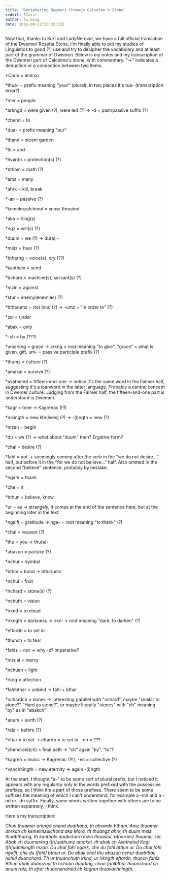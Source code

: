 ```yaml
---
title: "Deciphering Dwemeri through Calcelmo's Stone"
reddit: 52aizi
author: lu_ming
date: 2016-09-11T20:33:33Z
---
```


Now that, thanks to Kurt and LadyNerevar, we have a full official translation of the Dwemeri Rosetta Stone, I'm finally able to put my studies of Linguistics to good (?) use and try to decipher the vocabulary and at least part of the grammar of Dwemeri.
Below is my notes and my transcription of the Dwemeri part of Calcelmo's stone, with commentary.
"-&gt;" indicates a deduction or a connection between two items.

*Chun = and so

*thua- = prefix meaning "your" (plural), in two places it's tua- (transcription error?)

*mer = people

*arkngd = were given (?), were led (?) -&gt; -d = past/passive suffix (?)

*chend = to

*dua- = prefix meaning "our"

*thand = steam garden

*th = and

*hvardn = protection(s) (?)

*btham = math (?)

*amz = many

*ahrk = kill, break

*-an = passive (?)

*kemelmzulchond = snow-throated

*aka = King(s)

*ngz = will(s) (?)

*duum = we (?) -&gt; du(a) -

*melz = hear (?)

*btharng = voice(s), cry (??)

*kanthaln = send

*bcharn = machine(s), servant(s) (?)

*mzin = against

*stur = enemy(enemies) (?)

*btharumz = (to) bind (?) -&gt; -umz = "in order to" (?)

*zel = under

*abak = only

*-ch = by (???)

*umarkng = grace -&gt; arkng = root meaning "to give", "grace" = what is given, gift, um- = passive participle prefix (?)

*thumz = culture (?)

*amakai = survive (?)

*avatheled = fifteen-and-one -&gt; notice it's the same word in the Falmer half, suggesting it's a loanword in the latter language. Probably a central concept in Dwemer culture. Judging from the Falmer half, the fifteen-and-one part is understood in Dwemeri.

*kagr = tone -&gt; Kagrenac (!!!)

*mkingth = new life(lives) (?) -&gt; -(i)ngth = new (?)

*mzan = begin

*du = we (?) -&gt; what about "duum" then? Ergative form?

*chal = desire (?)

*fahl = not -&gt; seemingly coming after the verb in the "we do not desire..." half, but before it in the "for we do not believe..." half. Also omitted in the second "believe" sentence, probably by mistake.

*ngark = thank

*che = it

*bthun = believe, know

*ur = as -&gt; strangely, it comes at the end of the sentence here, but at the beginning later in the text

*ngalft = gratitude -&gt; nga- = root meaning "to thank" (?)

*chal = request (?) 

*thu = you -&gt; thu(a)-

*abazun = partake (?)

*nchur = symbol

*bthar = bond -&gt; btharumz

*nchul = fruit

*nchard = stone(s) (?)

*nchuth = vision

*irknd = to cloud

*irkngth = darkness -&gt; irkn- = root meaning "dark, to darken" (?)

*eftardn = to set in

*thunch = to fear

*fahlz = not -&gt; why -z? Imperative?

*mzual = mercy

*nchuan = light

*rkng = affection

*fahlbthar = unbind -&gt; fahl + bthar

*nchardch = bones -&gt; interesting parallel with "nchard", maybe "similar to stone?" "Hard as stone?", or maybe literally "stones" with "ch" meaning "by" as in "abakch"

*anum = earth (?)

*ralz = before (?)

*eftar = to set -&gt; eftardn = to set in. -dn = ???

*chendrald(ch) = final path -&gt; "ch" again "by", "to"?

*kagren = music -&gt; Kagrenac (!!!), -en = collective (?)

*vanchningth = new eternity -&gt; again -(i)ngth

At the start, I thought "a-" to be some sort of plural prefix, but I noticed it appears with any regularity only in the words prefixed with the possessive prefixes, so I think it's a part of those prefixes.
There seem to be some suffixes the meaning of which I can't understand, for example a -mz and a -nd or -dn suffix.
Finally, some words written together with others are to be written separately, I think.

Here's my transcription:

*Chun thuamer arkngd chend duathand, th ahvardn btham. Amz thuamer ahrkan ch kemelmzulchond aka Mora, th thuangz ahrk, th duum melz thuabtharng, th kanthaln duabcharn mzin thuastur, btharumz thuamer zel. Abak ch duumarkng t[h]uathumz amakai, th abak ch Avatheled Kagr t[h]uamkingth mzan. Du chal fahl ngark, che du fahl bthun ur. Du chal fahl ngalft, che du [fahl] bthun ur. Du abak chal thu abazun nchur duabthar, nchul duanchard. Th ur thuanchuth irknd, ur irkngth eftardn, thunch fahlz. Bthun abak duamzual th nchuan duarkng, chun fahlbthar thuanchard ch anum ralz, th eftar thuachendrald ch kagren thuavachningth.*
